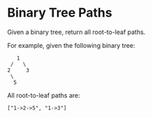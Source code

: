 # Binary Tree Paths

Given a binary tree, return all root-to-leaf paths.

For example, given the following binary tree:  

```
   1
 /   \
2     3
 \
  5
```  
All root-to-leaf paths are:
```
["1->2->5", "1->3"]
```
